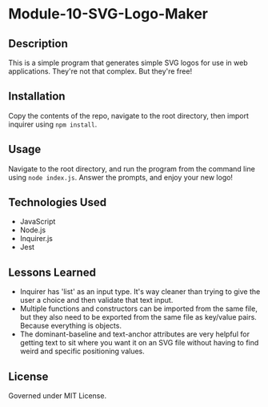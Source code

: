 # Module-10-SVG-Logo-Maker

## Description

This is a simple program that generates simple SVG logos for use in web applications. They're
not that complex. But they're free!

## Installation

Copy the contents of the repo, 
navigate to the root directory, 
then import inquirer using ```npm install```. 

## Usage

Navigate to the root directory, 
and run the program from the command line using ```node index.js```. 
Answer the prompts, and enjoy your new logo!

## Technologies Used

- JavaScript
- Node.js
- Inquirer.js
- Jest

## Lessons Learned

- Inquirer has 'list' as an input type. It's way cleaner than trying to give the user a choice 
and then validate that text input.
- Multiple functions and constructors can be imported from the same file, but they also need to be exported from the same file as key/value pairs. Because everything is objects. 
- The dominant-baseline and text-anchor attributes are very helpful for getting text to sit where you want it on an SVG file without having to find weird and specific positioning values. 

## License

Governed under MIT License.
